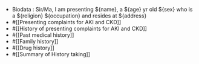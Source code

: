 - Biodata : Sir/Ma, I am presenting ${name}, a ${age} yr old ${sex} who is a ${religion} ${occupation} and resides at ${address}
- #[[Presenting complaints for AKI and CKD]]
- #[[History of presenting complaints for AKI and CKD]]
- #[[Past medical history]]
- #[[Family history]]
- #[[Drug history]]
- #[[Summary of History taking]]